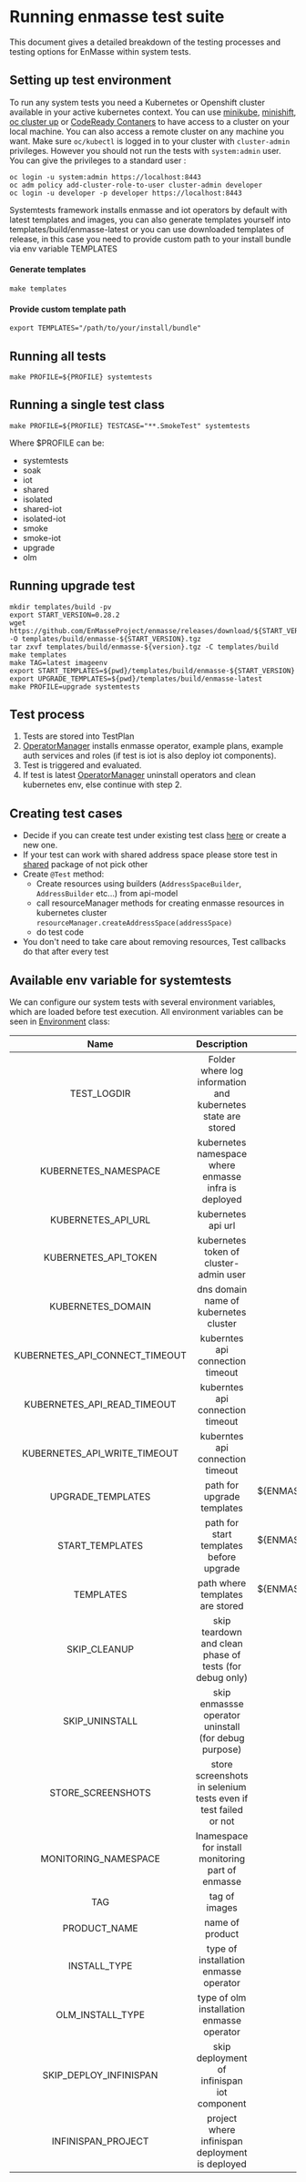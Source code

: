 # Running enmasse test suite

This document gives a detailed breakdown of the testing processes and testing options for EnMasse within system tests. 

## Setting up test environment

To run any system tests you need a Kubernetes or Openshift cluster available in your active kubernetes context. 
You can use [minikube](https://kubernetes.io/docs/tasks/tools/install-minikube/), [minishift](https://www.okd.io/minishift/), [oc cluster up](https://github.com/openshift/origin) or [CodeReady Contaners](https://github.com/code-ready/crc) to have access to a cluster on your local machine. 
You can also access a remote cluster on any machine you want. Make sure `oc/kubectl` is logged in to your cluster with `cluster-admin` privileges. However you should not run the tests with `system:admin` user. You can give the privileges to a standard user :

```shell script
oc login -u system:admin https://localhost:8443
oc adm policy add-cluster-role-to-user cluster-admin developer
oc login -u developer -p developer https://localhost:8443
```

Systemtests framework installs enmasse and iot operators by default with latest templates and images, you can also generate templates yourself into templates/build/enmasse-latest
or you can use downloaded templates of release, in this case you need to provide custom path to your install bundle via env variable TEMPLATES

#### Generate templates

```shell script
make templates
```

#### Provide custom template path

```shell script
export TEMPLATES="/path/to/your/install/bundle"
```

## Running all tests

```shell script
make PROFILE=${PROFILE} systemtests
```

##  Running a single test class

```shell script
make PROFILE=${PROFILE} TESTCASE="**.SmokeTest" systemtests
```

Where $PROFILE can be:
* systemtests
* soak
* iot
* shared
* isolated
* shared-iot
* isolated-iot
* smoke
* smoke-iot
* upgrade
* olm

## Running upgrade test

```shell script
mkdir templates/build -pv
export START_VERSION=0.28.2
wget https://github.com/EnMasseProject/enmasse/releases/download/${START_VERSION}/enmasse-${START_VERSION}.tgz -O templates/build/enmasse-${START_VERSION}.tgz
tar zxvf templates/build/enmasse-${version}.tgz -C templates/build
make templates
make TAG=latest imageenv
export START_TEMPLATES=${pwd}/templates/build/enmasse-${START_VERSION}
export UPGRADE_TEMPLATES=${pwd}/templates/build/enmasse-latest
make PROFILE=upgrade systemtests
```

## Test process
1. Tests are stored into TestPlan
2. [OperatorManager](systemtests/src/main/java/io/enmasse/systemtest/operator/OperatorManager.java) installs enmasse operator, example plans, example auth services and roles (if test is iot is also deploy iot components).
3. Test is triggered and evaluated.
4. If test is latest [OperatorManager](systemtests/src/main/java/io/enmasse/systemtest/operator/OperatorManager.java) uninstall operators and clean kubernetes env, else continue with step 2.

## Creating test cases
* Decide if you can create test under existing test class [here](systemtests/src/test/java/io/enmasse/systemtest) or create a new one.
* If your test can work with shared address space please store test in [shared](systemtests/src/test/java/io/enmasse/systemtest/shared) package of not pick other
* Create `@Test` method:
    * Create resources using builders (`AddressSpaceBuilder`, `AddressBuilder` etc...) from api-model
    * call resourceManager methods for creating enmasse resources in kubernetes cluster `resourceManager.createAddressSpace(addressSpace)`
    * do test code
* You don't need to take care about removing resources, Test callbacks do that after every test

## Available env variable for systemtests

We can configure our system tests with several environment variables, which are loaded before test execution. 
All environment variables can be seen in [Environment](systemtests/src/main/java/io/enmasse/systemtest/Environment.java) class:

| Name                      | Description                                                                          | Default                                          |
| :-----------------------: | :----------------------------------------------------------------------------------: | :----------------------------------------------: |
| TEST_LOGDIR                | Folder where log information and kubernetes state are stored                          | /tmp/testlogs                                          |
| KUBERNETES_NAMESPACE                | kubernetes namespace where enmasse infra is deployed                                              | enmasse-infra                                           |
| KUBERNETES_API_URL           | kubernetes api url                                         | got from actual context                                       |
| KUBERNETES_API_TOKEN         | kubernetes token of cluster-admin user                                       | got from actual context |
| KUBERNETES_DOMAIN              | dns domain name of kubernetes cluster                                      | nip.io            |
| KUBERNETES_API_CONNECT_TIMEOUT              | kuberntes api connection timeout                                  | 60                      |
| KUBERNETES_API_READ_TIMEOUT          | kuberntes api connection timeout                                 | 60                                           |
| KUBERNETES_API_WRITE_TIMEOUT | kuberntes api connection timeout                                                       | 60                                            |
| UPGRADE_TEMPLATES         | path for upgrade templates                                                                       | ${ENMASSE_DIR}/templates/build/enmasse-latest                                       |
| START_TEMPLATES      | path for start templates before upgrade                                     | ${ENMASSE_DIR}/templates/build/enmasse-latest             |
| TEMPLATES         | path where templates are stored                    | ${ENMASSE_DIR}/templates/build/enmasse-latest                                        |
| SKIP_CLEANUP             | skip teardown and clean phase of tests (for debug only)                            | false                                            |
| SKIP_UNINSTALL         | skip enmassse operator uninstall (for debug purpose)                                                                    | false                                     |
| STORE_SCREENSHOTS         | store screenshots in selenium tests even if test failed or not                                                                    | false                                     |
| MONITORING_NAMESPACE         | Inamespace for install monitoring part of enmasse                                                                    | enmasse-monitoring                                     |
| TAG         | tag of images                                                                    | latest                                     |
| PRODUCT_NAME         | name of product                                                                    | enmasse                                     |
| INSTALL_TYPE         | type of installation enmasse operator                                                                   | BUNDLE                                     |
| OLM_INSTALL_TYPE         | type of olm installation enmasse operator                                                                    | SPECIFIC                                     |
| SKIP_DEPLOY_INFINISPAN         | skip deployment of infinispan iot component                                                                    | false                                     |
| INFINISPAN_PROJECT         | project where infinispan deployment is deployed                                                                   | systemtests-infinispan                                     |
